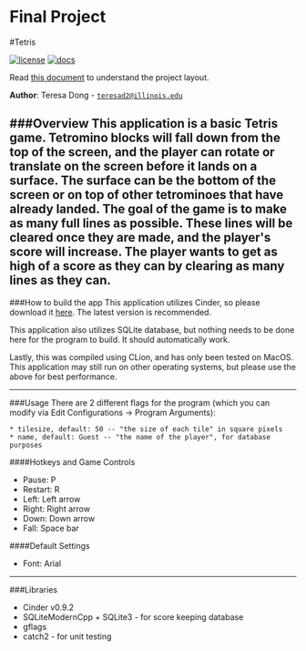 # Final Project
#Tetris

[![license](https://img.shields.io/badge/license-MIT-green)](LICENSE)
[![docs](https://img.shields.io/badge/docs-yes-brightgreen)](docs/README.md)

Read [this document](https://cliutils.gitlab.io/modern-cmake/chapters/basics/structure.html) to understand the project
layout.

**Author**: Teresa Dong - [`teresad2@illinois.edu`](mailto:teresad2@illinois.edu)

###Overview
This application is a basic Tetris game. Tetromino blocks will fall down from the top of the screen, and the player can 
rotate or translate on the screen before it lands on a surface. The surface can be the bottom of the screen or on top 
of other tetrominoes that have already landed. The goal of the game is to make as many full lines as 
possible. These lines will be cleared once they are made, and the player's score will increase. The player wants to get
as high of a score as they can by clearing as many lines as they can.
---
###How to build the app
This application utilizes Cinder, so please download it [here](https://libcinder.org/download). The latest version is 
recommended.

This application also utilizes SQLite database, but nothing needs to be done here for the program to build. It should 
automatically work.

Lastly, this was compiled using CLion, and has only been tested on MacOS. This application may still run on other 
operating systems, but please use the above for best performance.

___
###Usage
There are 2 different flags for the program (which you can modify via Edit Configurations -> Program Arguments):
    
    * tilesize, default: 50 -- "the size of each tile" in square pixels
    * name, default: Guest -- "the name of the player", for database purposes
    
####Hotkeys and Game Controls
* Pause: P
* Restart: R
* Left: Left arrow
* Right: Right arrow
* Down: Down arrow
* Fall: Space bar

####Default Settings
* Font: Arial
___
###Libraries
* Cinder v0.9.2
* SQLiteModernCpp + SQLite3 - for score keeping database
* gflags
* catch2 - for unit testing



